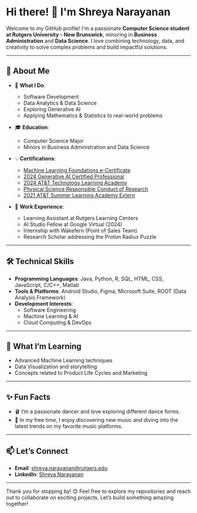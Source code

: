 # Hi there! 👋 I'm Shreya Narayanan

Welcome to my GitHub profile! I'm a passionate **Computer Science student at Rutgers University - New Brunswick**, minoring in **Business Administration** and **Data Science**. I love combining technology, data, and creativity to solve complex problems and build impactful solutions. 

---

## 🌟 About Me

- 🔭 **What I Do**: 
  - Software Development
  - Data Analytics & Data Science
  - Exploring Generative AI
  - Applying Mathematics & Statistics to real-world problems

- 🎓 **Education**: 
  - Computer Science Major
  - Minors in Business Administration and Data Science

- 💡 **Certifications**: 
  - [Machine Learning Foundations e-Certificate](https://media.licdn.com/dms/document/media/v2/D4E2DAQE3OJCO8KmV3A/profile-treasury-document-pdf-analyzed/profile-treasury-document-pdf-analyzed/0/1726340790014?e=1738195200&v=beta&t=awybc_r_rB-KV7H5tCryLBMf8MCgTYLRC5NntZ69kMU) 
  - [2024 Generative AI Certified Professional](https://catalog-education.oracle.com/ords/certview/sharebadge?id=EFF4284C55B199DFB34DFB555D389928BB147E97171BD89F03D5477CF9EDFAB6)
  - [2024 AT&T Technology Learning Academy](https://www.credly.com/badges/365104c6-0ff0-4ee2-a3ad-8ef9a5095c11/public_url)
  - [Physical Science Responsible Conduct of Research](https://www.citiprogram.org/verify/?w894ca570-399f-4864-81b0-9927d3cf212a-49259890)
  - [2021 AT&T Summer Learning Academy Extern](https://www.credly.com/badges/4bd67482-0ff2-4a8e-aa18-cc7124c5dd04?source=linked_in_profile)

- 💼 **Work Experience**: 
  - Learning Assistant at Rutgers Learning Centers
  - AI Studio Fellow at Google Virtual (2024)
  - Internship with Wakefern (Point of Sales Team)
  - Research Scholar addressing the Proton Radius Puzzle

---

## 🛠️ Technical Skills

- **Programming Languages**: Java, Python, R, SQL, HTML, CSS, JavaScript, C/C++, Matlab
- **Tools & Platforms**: Android Studio, Figma, Microsoft Suite, ROOT (Data Analysis Framework)
- **Development Interests**: 
  - Software Engineering
  - Machine Learning & AI
  - Cloud Computing & DevOps

---

## 🌱 What I’m Learning

- Advanced Machine Learning techniques 
- Data Visualization and storytelling
- Concepts related to Product Life Cycles and Marketing

---

## ✨ Fun Facts

- 🩰 I’m a passionate dancer and love exploring different dance forms.
- 🎵 In my free time, I enjoy discovering new music and diving into the latest trends on my favorite music platforms.

---

## 📫 Let’s Connect

- **Email**: [shreya.narayanan@rutgers.edu](mailto:shreya.narayanan@rutgers.edu)
- **LinkedIn**: [Shreya Narayanan](https://linkedin.com/in/shreyaanarayanan)

---



Thank you for stopping by! 😊 Feel free to explore my repositories and reach out to collaborate on exciting projects. Let’s build something amazing together!
